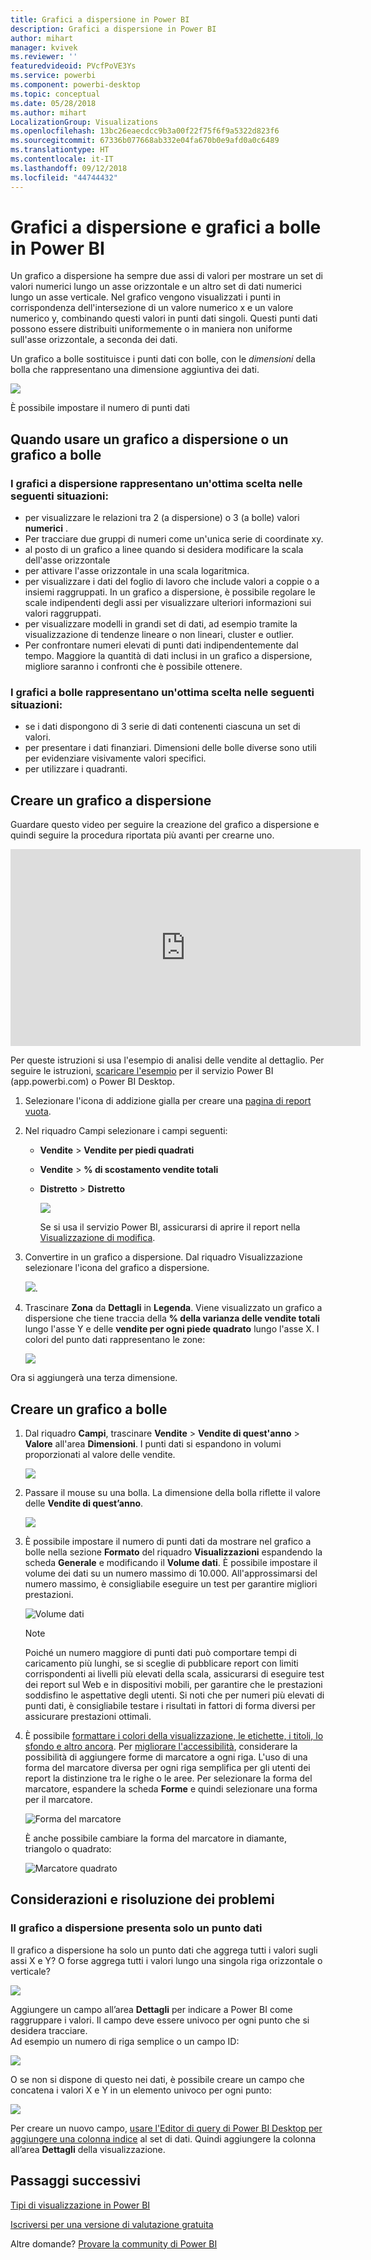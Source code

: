 ```yaml
---
title: Grafici a dispersione in Power BI
description: Grafici a dispersione in Power BI
author: mihart
manager: kvivek
ms.reviewer: ''
featuredvideoid: PVcfPoVE3Ys
ms.service: powerbi
ms.component: powerbi-desktop
ms.topic: conceptual
ms.date: 05/28/2018
ms.author: mihart
LocalizationGroup: Visualizations
ms.openlocfilehash: 13bc26eaecdcc9b3a00f22f75f6f9a5322d823f6
ms.sourcegitcommit: 67336b077668ab332e04fa670b0e9afd0a0c6489
ms.translationtype: HT
ms.contentlocale: it-IT
ms.lasthandoff: 09/12/2018
ms.locfileid: "44744432"
---
```

# <a name="scatter-charts-and-bubble-charts-in-power-bi"></a>Grafici a dispersione e grafici a bolle in Power BI
Un grafico a dispersione ha sempre due assi di valori per mostrare un set di valori numerici lungo un asse orizzontale e un altro set di dati numerici lungo un asse verticale. Nel grafico vengono visualizzati i punti in corrispondenza dell'intersezione di un valore numerico x e un valore numerico y, combinando questi valori in punti dati singoli. Questi punti dati possono essere distribuiti uniformemente o in maniera non uniforme sull'asse orizzontale, a seconda dei dati.

Un grafico a bolle sostituisce i punti dati con bolle, con le *dimensioni* della bolla che rappresentano una dimensione aggiuntiva dei dati.

![](media/power-bi-visualization-scatter/power-bi-bubble-chart.png)

È possibile impostare il numero di punti dati  

## <a name="when-to-use-a-scatter-chart-or-bubble-chart"></a>Quando usare un grafico a dispersione o un grafico a bolle
### <a name="scatter-charts-are-a-great-choice"></a>I grafici a dispersione rappresentano un'ottima scelta nelle seguenti situazioni:
* per visualizzare le relazioni tra 2 (a dispersione) o 3 (a bolle) valori **numerici** .
* Per tracciare due gruppi di numeri come un'unica serie di coordinate xy.
* al posto di un grafico a linee quando si desidera modificare la scala dell'asse orizzontale    
* per attivare l'asse orizzontale in una scala logaritmica.
* per visualizzare i dati del foglio di lavoro che include valori a coppie o a insiemi raggruppati. In un grafico a dispersione, è possibile regolare le scale indipendenti degli assi per visualizzare ulteriori informazioni sui valori raggruppati.
* per visualizzare modelli in grandi set di dati, ad esempio tramite la visualizzazione di tendenze lineare o non lineari, cluster e outlier.
* Per confrontare numeri elevati di punti dati indipendentemente dal tempo.  Maggiore la quantità di dati inclusi in un grafico a dispersione, migliore saranno i confronti che è possibile ottenere.

### <a name="bubble-charts-are-a-great-choice"></a>I grafici a bolle rappresentano un'ottima scelta nelle seguenti situazioni:
* se i dati dispongono di 3 serie di dati contenenti ciascuna un set di valori.
* per presentare i dati finanziari.  Dimensioni delle bolle diverse sono utili per evidenziare visivamente valori specifici.
* per utilizzare i quadranti.

## <a name="create-a-scatter-chart"></a>Creare un grafico a dispersione
Guardare questo video per seguire la creazione del grafico a dispersione e quindi seguire la procedura riportata più avanti per crearne uno.

<iframe width="560" height="315" src="https://www.youtube.com/embed/PVcfPoVE3Ys?list=PL1N57mwBHtN0JFoKSR0n-tBkUJHeMP2cP" frameborder="0" allowfullscreen></iframe>


Per queste istruzioni si usa l'esempio di analisi delle vendite al dettaglio. Per seguire le istruzioni, [scaricare l'esempio](../sample-datasets.md) per il servizio Power BI (app.powerbi.com) o Power BI Desktop.   

1. Selezionare l'icona di addizione gialla per creare una [pagina di report vuota](../power-bi-report-add-page.md).
 
2. Nel riquadro Campi selezionare i campi seguenti:
   - **Vendite** > **Vendite per piedi quadrati**
   - **Vendite** > **% di scostamento vendite totali**
   - **Distretto** > **Distretto**

     ![](media/power-bi-visualization-scatter/power-bi-bar-chart.png)

     Se si usa il servizio Power BI, assicurarsi di aprire il report nella [Visualizzazione di modifica](../service-interact-with-a-report-in-editing-view.md).

3. Convertire in un grafico a dispersione. Dal riquadro Visualizzazione selezionare l'icona del grafico a dispersione.

   ![](media/power-bi-visualization-scatter/pbi_scatter_chart_icon.png).

4. Trascinare **Zona** da **Dettagli** in **Legenda**. Viene visualizzato un grafico a dispersione che tiene traccia della **% della varianza delle vendite totali** lungo l'asse Y e delle **vendite per ogni piede quadrato** lungo l'asse X. I colori del punto dati rappresentano le zone:

    ![](media/power-bi-visualization-scatter/power-bi-scatter.png)

Ora si aggiungerà una terza dimensione.

## <a name="create-a-bubble-chart"></a>Creare un grafico a bolle

1. Dal riquadro **Campi**, trascinare **Vendite** > **Vendite di quest'anno** > **Valore** all'area **Dimensioni**. I punti dati si espandono in volumi proporzionati al valore delle vendite.
   
   ![](media/power-bi-visualization-scatter/power-bi-bubble.png)

2. Passare il mouse su una bolla. La dimensione della bolla riflette il valore delle **Vendite di quest’anno**.
   
    ![](media/power-bi-visualization-scatter/pbi_scatter_chart_hover.png)

3. È possibile impostare il numero di punti dati da mostrare nel grafico a bolle nella sezione **Formato** del riquadro **Visualizzazioni** espandendo la scheda **Generale** e modificando il **Volume dati**. È possibile impostare il volume dei dati su un numero massimo di 10.000. All'approssimarsi del numero massimo, è consigliabile eseguire un test per garantire migliori prestazioni. 

    ![Volume dati](./media/power-bi-visualization-scatter/pbi_scatter_data_volume.png) 

   > [!NOTE]
   > Poiché un numero maggiore di punti dati può comportare tempi di caricamento più lunghi, se si sceglie di pubblicare report con limiti corrispondenti ai livelli più elevati della scala, assicurarsi di eseguire test dei report sul Web e in dispositivi mobili, per garantire che le prestazioni soddisfino le aspettative degli utenti. Si noti che per numeri più elevati di punti dati, è consigliabile testare i risultati in fattori di forma diversi per assicurare prestazioni ottimali.

4. È possibile [formattare i colori della visualizzazione, le etichette, i titoli, lo sfondo e altro ancora](service-getting-started-with-color-formatting-and-axis-properties.md). Per [migliorare l'accessibilità](../desktop-accessibility.md), considerare la possibilità di aggiungere forme di marcatore a ogni riga. L'uso di una forma del marcatore diversa per ogni riga semplifica per gli utenti dei report la distinzione tra le righe o le aree. Per selezionare la forma del marcatore, espandere la scheda **Forme** e quindi selezionare una forma per il marcatore.

      ![Forma del marcatore](./media/power-bi-visualization-scatter/pbi_scatter_marker.png)

   È anche possibile cambiare la forma del marcatore in diamante, triangolo o quadrato:

   ![Marcatore quadrato](./media/power-bi-visualization-scatter/pbi_scatter_chart_hover_square.png)


## <a name="considerations-and-troubleshooting"></a>Considerazioni e risoluzione dei problemi

### <a name="your-scatter-chart-has-only-one-data-point"></a>**Il grafico a dispersione presenta solo un punto dati**
Il grafico a dispersione ha solo un punto dati che aggrega tutti i valori sugli assi X e Y?  O forse aggrega tutti i valori lungo una singola riga orizzontale o verticale?

![](media/power-bi-visualization-scatter/pbi_scatter_tshoot1.png)

Aggiungere un campo all’area **Dettagli** per indicare a Power BI come raggruppare i valori. Il campo deve essere univoco per ogni punto che si desidera tracciare.  
Ad esempio un numero di riga semplice o un campo ID:

![](media/power-bi-visualization-scatter/pbi_scatter_tshoot.png)

O se non si dispone di questo nei dati, è possibile creare un campo che concatena i valori X e Y in un elemento univoco per ogni punto:

![](media/power-bi-visualization-scatter/pbi_scatter_tshoot2.png)

Per creare un nuovo campo, [usare l'Editor di query di Power BI Desktop per aggiungere una colonna indice](../desktop-add-custom-column.md) al set di dati.  Quindi aggiungere la colonna all’area **Dettagli** della visualizzazione.

## <a name="next-steps"></a>Passaggi successivi
[Tipi di visualizzazione in Power BI](power-bi-visualization-types-for-reports-and-q-and-a.md)

[Iscriversi per una versione di valutazione gratuita](https://powerbi.microsoft.com/get-started/)  

Altre domande? [Provare la community di Power BI](http://community.powerbi.com/)

